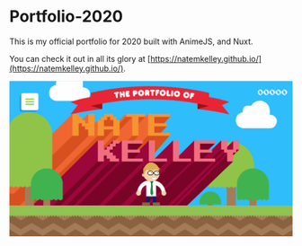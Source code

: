 # Portfolio-2020

This is my official portfolio for 2020 built with AnimeJS, and Nuxt.

You can check it out in all its glory at [https://natemkelley.github.io/](https://natemkelley.github.io/).

![Image of Nate Kelley](https://github.com/natemkelley/portfolio-2020/blob/master/static/portfolio.png?raw=true)

